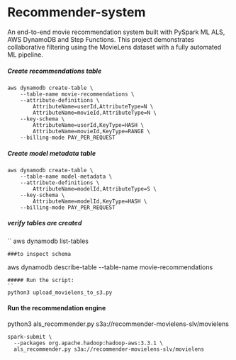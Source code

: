 # Recommender-system
An end-to-end movie recommendation system built with PySpark ML ALS, AWS DynamoDB and Step Functions. This project demonstrates collaborative filtering using the MovieLens dataset with a fully automated ML pipeline.


##### Create recommendations table
```
aws dynamodb create-table \
    --table-name movie-recommendations \
    --attribute-definitions \
        AttributeName=userId,AttributeType=N \
        AttributeName=movieId,AttributeType=N \
    --key-schema \
        AttributeName=userId,KeyType=HASH \
        AttributeName=movieId,KeyType=RANGE \
    --billing-mode PAY_PER_REQUEST
```
##### Create model metadata table
```
aws dynamodb create-table \
    --table-name model-metadata \
    --attribute-definitions \
        AttributeName=modelId,AttributeType=S \
    --key-schema \
        AttributeName=modelId,KeyType=HASH \
    --billing-mode PAY_PER_REQUEST
```
##### verify tables are created
``
aws dynamodb list-tables
```
###to inspect schema
```
aws dynamodb describe-table --table-name movie-recommendations
```
##### Run the script:
``
python3 upload_movielens_to_s3.py
```
#### Run the recommendation engine

python3 als_recommender.py s3a://recommender-movielens-slv/movielens
````
spark-submit \
  --packages org.apache.hadoop:hadoop-aws:3.3.1 \
  als_recommender.py s3a://recommender-movielens-slv/movielens

````





